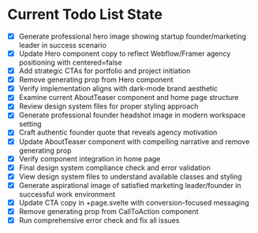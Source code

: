 <!-- DO NOT EDIT - Managed by todo_list tool -->
<!-- Updated: 2025-10-06T20:23:46.184Z -->

# Current Todo List State

- [x] Generate professional hero image showing startup founder/marketing leader in success scenario
- [x] Update Hero component copy to reflect Webflow/Framer agency positioning with centered=false
- [x] Add strategic CTAs for portfolio and project initiation
- [x] Remove generating prop from Hero component
- [x] Verify implementation aligns with dark-mode brand aesthetic
- [x] Examine current AboutTeaser component and home page structure
- [x] Review design system files for proper styling approach
- [x] Generate professional founder headshot image in modern workspace setting
- [x] Craft authentic founder quote that reveals agency motivation
- [x] Update AboutTeaser component with compelling narrative and remove generating prop
- [x] Verify component integration in home page
- [x] Final design system compliance check and error validation
- [x] View design system files to understand available classes and styling
- [x] Generate aspirational image of satisfied marketing leader/founder in successful work environment
- [x] Update CTA copy in +page.svelte with conversion-focused messaging
- [x] Remove generating prop from CallToAction component
- [x] Run comprehensive error check and fix all issues

